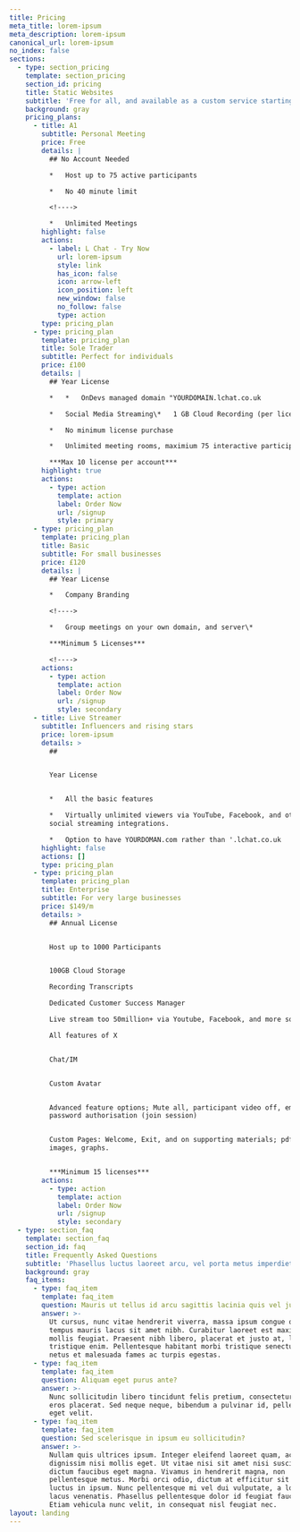 ```yaml
---
title: Pricing
meta_title: lorem-ipsum
meta_description: lorem-ipsum
canonical_url: lorem-ipsum
no_index: false
sections:
  - type: section_pricing
    template: section_pricing
    section_id: pricing
    title: Static Websites
    subtitle: 'Free for all, and available as a custom service starting from £100/yr'
    background: gray
    pricing_plans:
      - title: A1
        subtitle: Personal Meeting
        price: Free
        details: |
          ## No Account Needed

          *   Host up to 75 active participants

          *   No 40 minute limit

          <!---->

          *   Unlimited Meetings
        highlight: false
        actions:
          - label: L Chat - Try Now
            url: lorem-ipsum
            style: link
            has_icon: false
            icon: arrow-left
            icon_position: left
            new_window: false
            no_follow: false
            type: action
        type: pricing_plan
      - type: pricing_plan
        template: pricing_plan
        title: Sole Trader
        subtitle: Perfect for individuals
        price: £100
        details: |
          ## Year License

          *   *   OnDevs managed domain "YOURDOMAIN.lchat.co.uk

          *   Social Media Streaming\*   1 GB Cloud Recording (per license)

          *   No minimum license purchase

          *   Unlimited meeting rooms, maximium 75 interactive participants

          ***Max 10 license per account***
        highlight: true
        actions:
          - type: action
            template: action
            label: Order Now
            url: /signup
            style: primary
      - type: pricing_plan
        template: pricing_plan
        title: Basic
        subtitle: For small businesses
        price: £120
        details: |
          ## Year License

          *   Company Branding

          <!---->

          *   Group meetings on your own domain, and server\*

          ***Minimum 5 Licenses***

          <!---->
        actions:
          - type: action
            template: action
            label: Order Now
            url: /signup
            style: secondary
      - title: Live Streamer
        subtitle: Influencers and rising stars
        price: lorem-ipsum
        details: >
          ##


          Year License


          *   All the basic features

          *   Virtually unlimited viewers via YouTube, Facebook, and other
          social streaming integrations.

          *   Option to have YOURDOMAN.com rather than '.lchat.co.uk
        highlight: false
        actions: []
        type: pricing_plan
      - type: pricing_plan
        template: pricing_plan
        title: Enterprise
        subtitle: For very large businesses
        price: $149/m
        details: >
          ## Annual License


          Host up to 1000 Participants


          100GB Cloud Storage

          Recording Transcripts

          Dedicated Customer Success Manager

          Live stream too 50million+ via Youtube, Facebook, and more socials

          All features of X


          Chat/IM


          Custom Avatar


          Advanced feature options; Mute all, participant video off, email and
          password authorisation (join session)


          Custom Pages: Welcome, Exit, and on supporting materials; pdf's,
          images, graphs.


          ***Minimum 15 licenses***
        actions:
          - type: action
            template: action
            label: Order Now
            url: /signup
            style: secondary
  - type: section_faq
    template: section_faq
    section_id: faq
    title: Frequently Asked Questions
    subtitle: 'Phasellus luctus laoreet arcu, vel porta metus imperdiet sit amet.'
    background: gray
    faq_items:
      - type: faq_item
        template: faq_item
        question: Mauris ut tellus id arcu sagittis lacinia quis vel justo?
        answer: >-
          Ut cursus, nunc vitae hendrerit viverra, massa ipsum congue quam, sed
          tempus mauris lacus sit amet nibh. Curabitur laoreet est maximus
          mollis feugiat. Praesent nibh libero, placerat et justo at, luctus
          tristique enim. Pellentesque habitant morbi tristique senectus et
          netus et malesuada fames ac turpis egestas.
      - type: faq_item
        template: faq_item
        question: Aliquam eget purus ante?
        answer: >-
          Nunc sollicitudin libero tincidunt felis pretium, consectetur aliquam
          eros placerat. Sed neque neque, bibendum a pulvinar id, pellentesque
          eget velit. 
      - type: faq_item
        template: faq_item
        question: Sed scelerisque in ipsum eu sollicitudin?
        answer: >-
          Nullam quis ultrices ipsum. Integer eleifend laoreet quam, ac
          dignissim nisi mollis eget. Ut vitae nisi sit amet nisi suscipit
          dictum faucibus eget magna. Vivamus in hendrerit magna, non
          pellentesque metus. Morbi orci odio, dictum at efficitur sit amet,
          luctus in ipsum. Nunc pellentesque mi vel dui vulputate, a lobortis
          lacus venenatis. Phasellus pellentesque dolor id feugiat faucibus.
          Etiam vehicula nunc velit, in consequat nisl feugiat nec.
layout: landing
---
```

